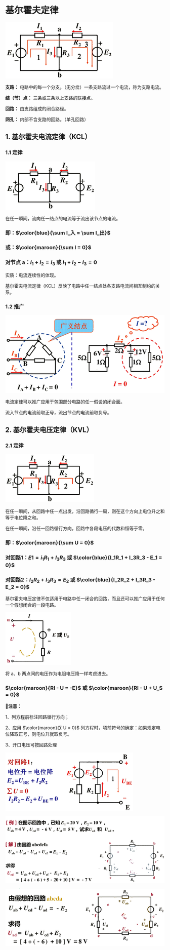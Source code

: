 # 基尔霍夫定律

![image](../image/42.png)

**支路：** 电路中的每一个分支。（无分岔）一条支路流过一个电流，称为支路电流。

**结（节）点：** 三条或三条以上支路的联接点。

**回路：** 由支路组成的闭合路径。

**网孔：** 内部不含支路的回路。（单孔回路）

## 1. 基尔霍夫电流定律（KCL）

### 1.1 定律

![image](../image/43.png)

在任一瞬间，流向任一结点的电流等于流出该节点的电流。

### 即：$\color{blue}{\sum I_入 = \sum I_出}$

### 或：$\color{maroon}{\sum I = 0}$

### 对节点 a：$I_1 + I_2 = I_3$ 或 $I_1 + I_2 - I_3 = 0$

实质：电流连续性的体现。

基尔霍夫电流定律（KCL）反映了电路中任一结点处各支路电流间相互制约的关系。

### 1.2 推广

![image](../image/44.png)

电流定律可以推广应用于包围部分电路的任一假设的闭合面。

流入节点的电流前取正号，流出节点的电流前取负号。

## 2. 基尔霍夫电压定律（KVL）

### 2.1 定律

![image](../image/45.png)

在任一瞬间，从回路中任一点出发，沿回路循行一周，则在这个方向上电位升之和等于电位降之和。

在任一瞬间，沿任一回路循行方向，回路中各段电压的代数和恒等于零。

### 即：$\color{maroon}{\sum U = 0}$ 

### 对回路1：$E1 = i_1R_1 + I_3R_3$ 或 $\color{blue}{I_1R_1 + I_3R_3 - E_1 = 0}$

### 对回路2：$I_2R_2 + I_3R_3 = E_2$ 或 $\color{blue}{I_2R_2 + I_3R_3 - E_2 = 0}$

基尔霍夫电压定律不仅适用于电路中任一闭合的回路，而且还可以推广应用于任何一个假想闭合的一段电路。

![image](../image/46.png)

将 a、b 两点间的电压作为电阻电压降一样考虑进去。

### $\color{maroon}{RI - U = -E}$ 或 $\color{maroon}{RI - U + U_S = 0}$

**🎈注意：**

1、列方程前标注回路循行方向；

2、应用 $\color{maroon}{∑ U = 0}$ 列方程时，项前符号的确定：如果规定电位降取正号，则电位升就取负号。

3、开口电压可按回路处理

![image](../image/47.png)

![image](../image/48.png)

![image](../image/49.png)


























